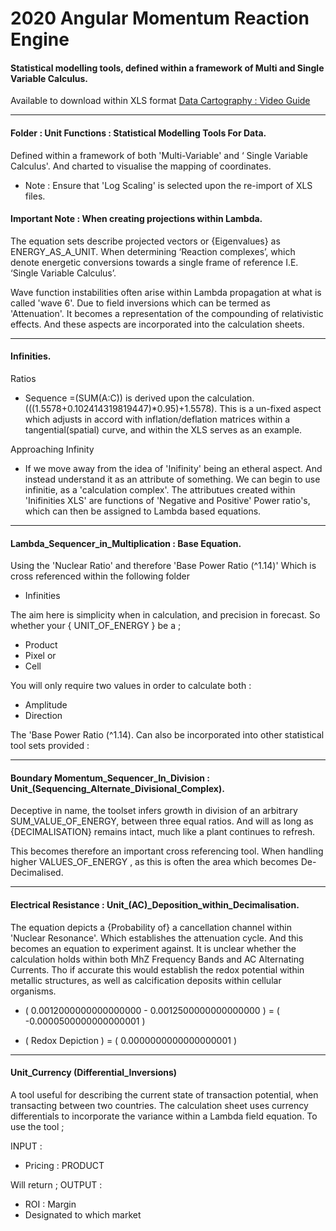 # 2020 Angular Momentum Reaction Engine
#### Statistical modelling tools, defined within a framework of Multi and Single Variable Calculus. 
Available to download within XLS format [Data Cartography : Video Guide](https://www.youtube.com/channel/UCHGtmfjIICpuETvXsRd2eww/playlists)

---
 
#### Folder : Unit Functions : Statistical Modelling Tools For Data.

Defined within a framework of both 'Multi-Variable' and ‘ Single Variable Calculus'. 
And charted to visualise the mapping of coordinates. 

* Note : Ensure that 'Log Scaling' is selected upon the re-import of XLS files. 

#### Important Note : When creating projections within Lambda.

The equation sets describe projected vectors or {Eigenvalues} as ENERGY_AS_A_UNIT. When determining ‘Reaction complexes’, which denote energetic conversions towards a single frame of reference I.E. ‘Single Variable Calculus’.

Wave function instabilities often arise within Lambda propagation at what is called 'wave 6'. Due to field inversions which can be termed as 'Attenuation'. It becomes a representation of the compounding of relativistic effects. And these aspects are incorporated into the calculation sheets. 

---

#### Infinities.

Ratios
* Sequence =(SUM(A:C)) is derived upon the calculation. (((1.5578+0.102414319819447)*0.95)+1.5578). This is a un-fixed aspect which adjusts in accord with inflation/deflation matrices within a tangential(spatial) curve, and within the XLS serves as an example.

Approaching Infinity
* If we move away from the idea of 'Inifinity' being an etheral aspect. And instead understand it as an attribute of something. 
We can begin to use infinitie, as a 'calculation complex'. The attributues created within 'Inifinities XLS' are functions of 'Negative and Positive' Power ratio's, which can then be assigned to Lambda based equations.

---

#### Lambda_Sequencer_in_Multiplication : Base Equation.

Using the 'Nuclear Ratio' and therefore 'Base Power Ratio (^1.14)' 
Which is cross referenced within the following folder 

* Infinities 

The aim here is simplicity when in calculation, and precision in forecast. 
So whether your { UNIT_OF_ENERGY } be a ;

* Product
* Pixel or
* Cell

You will only require two values in order to calculate both :

* Amplitude
* Direction 

The 'Base Power Ratio (^1.14). Can also be incorporated into other statistical tool sets provided :

---

#### Boundary Momentum_Sequencer_In_Division : Unit_(Sequencing_Alternate_Divisional_Complex).

Deceptive in name, the toolset infers growth in division of an arbitrary SUM_VALUE_OF_ENERGY, 
between three equal ratios. And will as long as {DECIMALISATION} remains intact, much like a plant continues to refresh. 

This becomes therefore an important cross referencing tool. 
When handling higher VALUES_OF_ENERGY , as this is often the area which becomes De-Decimalised.

---

#### Electrical Resistance : Unit_(AC)_Deposition_within_Decimalisation.

The equation depicts a {Probability of} a cancellation channel within 'Nuclear Resonance'. Which establishes the attenuation cycle. And this becomes an equation to experiment against. It is unclear whether the calculation holds within both MhZ Frequency Bands and AC Alternating Currents. Tho if accurate this would establish the redox potential within metallic structures, as well as calcification deposits within cellular organisms. 

* ( 0.0012000000000000000 - 0.0012500000000000000 ) = ( -0.0000500000000000001 )

* ( Redox Depiction ) = ( 0.0000000000000000001 )

---

#### Unit_Currency (Differential_Inversions)

A tool useful for describing the current state of transaction potential, when transacting between two countries. The calculation sheet uses currency differentials to incorporate the variance within a Lambda field equation. To use the tool ; 

INPUT : 
* Pricing : PRODUCT

Will return ;
OUTPUT : 

* ROI : Margin 
* Designated to which market
